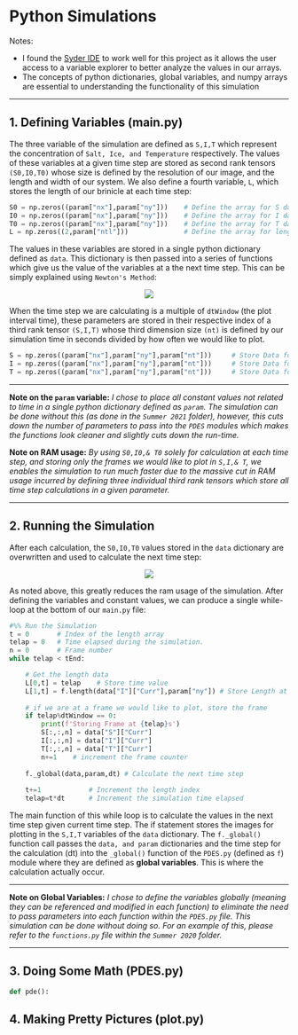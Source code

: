 # Python Simulations
Notes:
- I found the [Syder IDE](https://www.spyder-ide.org/) to work well for this project as it allows the user access to a variable explorer to better analyze the values in our arrays.
- The concepts of python dictionaries, global variables, and numpy arrays are essential to understanding the functionality of this simulation
<hr>

## 1. Defining Variables (main.py)
The three variable of the simulation are defined as `S,I,T` which represent the concentration of `Salt, Ice, and Temperature` respectively. The values of these variables at a given time step are stored as second rank tensors `(S0,I0,T0)` whose size is defined by the resolution of our image, and the length and width of our system. We also define a fourth variable, `L`, which stores the length of our brinicle at each time step:
```python
S0 = np.zeros((param["nx"],param["ny"]))    # Define the array for S data.
I0 = np.zeros((param["nx"],param["ny"]))    # Define the array for I data.
T0 = np.zeros((param["nx"],param["ny"]))    # Define the array for T data.
L = np.zeros((2,param["ntl"]))              # Define the array for length data.
```
The values in these variables are stored in a single python dictionary defined as `data`. This dictionary is then passed into a series of functions which give us the value of the variables at a the next time step. This can be simply explained using `Newton's Method`:
<!-----------LATEX IN HTML----------->
<div align ="center"> 
    <img src="https://latex.codecogs.com/gif.latex?\dpi{75}&space;\bg_black&space;\fn_jvn&space;\boxed{x_{n+1}=x_n-\frac{f(x_n)}{f'(x_n)}.}"/>
</div>
<!-------------------------------------->

When the time step we are calculating is a multiple of `dtWindow` (the plot interval time), these parameters are stored in their respective index of a third rank tensor `(S,I,T)` whose third dimension size `(nt)` is defined by our simulation time in seconds divided by how often we would like to plot.
```python
S = np.zeros((param["nx"],param["ny"],param["nt"]))     # Store Data for S over time.
I = np.zeros((param["nx"],param["ny"],param["nt"]))     # Store Data for I over time.
T = np.zeros((param["nx"],param["ny"],param["nt"]))     # Store Data for T over time.
```
<hr>

**Note on the `param` variable:** *I chose to place all constant values not related to time in a single python dictionary defined as `param`. The simulation can be done without this (as done in the `Summer 2021` folder), however, this cuts down the number of parameters to pass into the `PDES` modules which makes the functions look cleaner and slightly cuts down the run-time.*

**Note on RAM usage:** *By using `S0,I0,& T0` solely for calculation at each time step, and storing only the frames we would like to plot in `S,I,& T`, we enables the simulation to run much faster due to the massive cut in RAM usage incurred by defining three individual third rank tensors which store all time step calculations in a given parameter.*
<hr>

## 2. Running the Simulation
After each calculation, the `S0,I0,T0` values stored in the `data` dictionary are overwritten and used to calculate the next time step:
<!-----------LATEX IN HTML----------->
<div align ="center"> 
    <img src="https://latex.codecogs.com/gif.latex?\dpi{100}&space;\bg_black&space;\fn_jvn&space;\boxed{x_n = x_{n+1}.}"/>
</div>
<!-------------------------------------->

As noted above, this greatly reduces the ram usage of the simulation. After defining the variables and constant values, we can produce a single while-loop at the bottom of our `main.py` file:
```python
#%% Run the Simulation
t = 0       # Index of the length array
telap = 0   # Time elapsed during the simulation.
n = 0       # Frame number
while telap < tEnd:

    # Get the length data
    L[0,t] = telap    # Store time value
    L[1,t] = f.length(data["I"]["Curr"],param["ny"]) # Store Length at time value
    
    # if we are at a frame we would like to plot, store the frame
    if telap%dtWindow == 0:
        print(f'Storing Frame at {telap}s')
        S[:,:,n] = data["S"]["Curr"]
        I[:,:,n] = data["I"]["Curr"]
        T[:,:,n] = data["T"]["Curr"]
        n+=1    # increment the frame counter
        
    f._global(data,param,dt) # Calculate the next time step
    
    t+=1            # Increment the length index
    telap=t*dt      # Increment the simulation time elapsed
```
The main function of this while loop is to calculate the values in the next time step given current time step. The if statement stores the images for plotting in the `S,I,T` variables of the `data` dictionary. The `f._global()` function call passes the `data, and param` dictionaries and the time step for the calculation (dt) into the `_global()` function of the `PDES.py` (defined as `f`) module where they are defined as **global variables**. This is where the calculation actually occur.
<hr>

**Note on Global Variables:** *I chose to define the variables globally (meaning they can be referenced and modified in each function) to eliminate the need to pass parameters into each function within the `PDES.py` file. This simulation can be done without doing so. For an example of this, please refer to the `functions.py` file within the `Summer 2020` folder.*
<hr>

## 3. Doing Some Math (PDES.py)

```python
def pde():
```

## 4. Making Pretty Pictures (plot.py)